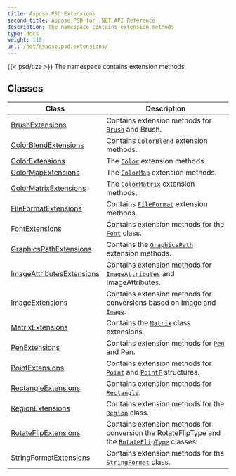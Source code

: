 ```yaml
---
title: Aspose.PSD.Extensions
second_title: Aspose.PSD for .NET API Reference
description: The namespace contains extension methods
type: docs
weight: 110
url: /net/aspose.psd.extensions/
---
```

{{< psd/tize >}}
The namespace contains extension methods.

## Classes

| Class | Description |
| --- | --- |
| [BrushExtensions](./brushextensions/) | Contains extension methods for [`Brush`](../aspose.psd/brush/) and Brush. |
| [ColorBlendExtensions](./colorblendextensions/) | Contains [`ColorBlend`](../aspose.psd/colorblend/) extension methods. |
| [ColorExtensions](./colorextensions/) | The [`Color`](../aspose.psd/color/) extension methods. |
| [ColorMapExtensions](./colormapextensions/) | The [`ColorMap`](../aspose.psd/colormap/) extension methods. |
| [ColorMatrixExtensions](./colormatrixextensions/) | The [`ColorMatrix`](../aspose.psd/colormatrix/) extension methods. |
| [FileFormatExtensions](./fileformatextensions/) | Contains [`FileFormat`](../aspose.psd/fileformat/) extension methods. |
| [FontExtensions](./fontextensions/) | Contains extension methods for the [`Font`](../aspose.psd/font/) class. |
| [GraphicsPathExtensions](./graphicspathextensions/) | Contains the [`GraphicsPath`](../aspose.psd/graphicspath/) extension methods. |
| [ImageAttributesExtensions](./imageattributesextensions/) | Contains extension methods for [`ImageAttributes`](../aspose.psd/imageattributes/) and ImageAttributes. |
| [ImageExtensions](./imageextensions/) | Contains extension methods for conversions based on Image and [`Image`](../aspose.psd/image/). |
| [MatrixExtensions](./matrixextensions/) | Contains the [`Matrix`](../aspose.psd/matrix/) class extensions. |
| [PenExtensions](./penextensions/) | Contains extension methods for [`Pen`](../aspose.psd/pen/) and Pen. |
| [PointExtensions](./pointextensions/) | Contains extension methods for [`Point`](../aspose.psd/point/) and [`PointF`](../aspose.psd/pointf/) structures. |
| [RectangleExtensions](./rectangleextensions/) | Contains extension methods for [`Rectangle`](../aspose.psd/rectangle/). |
| [RegionExtensions](./regionextensions/) | Contains extension methods for the [`Region`](../aspose.psd/region/) class. |
| [RotateFlipExtensions](./rotateflipextensions/) | Contains extension methods for conversion the RotateFlipType and the [`RotateFlipType`](../aspose.psd/rotatefliptype/) classes. |
| [StringFormatExtensions](./stringformatextensions/) | Contains extension methods for the [`StringFormat`](../aspose.psd/stringformat/) class. |


